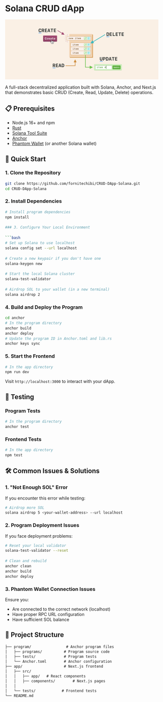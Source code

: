 # Solana CRUD dApp

![Crud Image](public/Crud2.png)

A full-stack decentralized application built with Solana, Anchor, and Next.js that demonstrates basic CRUD (Create, Read, Update, Delete) operations.

## 📋 Prerequisites

- Node.js 16+ and npm
- [Rust](https://rustup.rs/)
- [Solana Tool Suite](https://docs.solana.com/cli/install-solana-cli-tools)
- [Anchor](https://www.anchor-lang.com/docs/installation)
- [Phantom Wallet](https://phantom.app/) (or another Solana wallet)

## 🚀 Quick Start

### 1. Clone the Repository

```bash
git clone https://github.com/fornitechibi/CRUD-DApp-Solana.git
cd CRUD-DApp-Solana
```

### 2. Install Dependencies

````bash
# Install program dependencies
npm install

### 3. Configure Your Local Environment

```bash
# Set up Solana to use localhost
solana config set --url localhost

# Create a new keypair if you don't have one
solana-keygen new

# Start the local Solana cluster
solana-test-validator

# Airdrop SOL to your wallet (in a new terminal)
solana airdrop 2
````

### 4. Build and Deploy the Program

```bash
cd anchor
# In the program directory
anchor build
anchor deploy
# Update the program ID in Anchor.toml and lib.rs
anchor keys sync
```

### 5. Start the Frontend

```bash
# In the app directory
npm run dev
```

Visit `http://localhost:3000` to interact with your dApp.

## 🧪 Testing

### Program Tests

```bash
# In the program directory
anchor test
```

### Frontend Tests

```bash
# In the app directory
npm test
```

## 🛠 Common Issues & Solutions

### 1. "Not Enough SOL" Error

If you encounter this error while testing:

```bash
# Airdrop more SOL
solana airdrop 5 <your-wallet-address> --url localhost
```

### 2. Program Deployment Issues

If you face deployment problems:

```bash
# Reset your local validator
solana-test-validator --reset

# Clean and rebuild
anchor clean
anchor build
anchor deploy
```

### 3. Phantom Wallet Connection Issues

Ensure you:

- Are connected to the correct network (localhost)
- Have proper RPC URL configuration
- Have sufficient SOL balance

## 📁 Project Structure

```
├── program/                # Anchor program files
│   ├── programs/          # Program source code
│   ├── tests/             # Program tests
│   └── Anchor.toml        # Anchor configuration
├── app/                   # Next.js frontend
│   ├── src/
│   │   ├── app/   # React components
│   │   ├── components/        # Next.js pages
│   │
│   └── tests/            # Frontend tests
└── README.md
```
